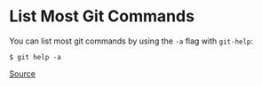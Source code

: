 # List Most Git Commands

You can list most git commands by using the `-a` flag with `git-help`:

```
$ git help -a
```

[Source](http://stackoverflow.com/questions/7866353/git-list-all-available-commands)
